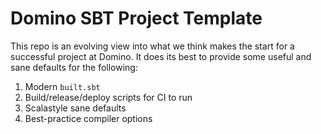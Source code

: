 # Domino SBT Project Template

This repo is an evolving view into what we think makes the start for a successful project at Domino. It does its best to provide some useful and sane defaults for the following:

1) Modern `built.sbt`
2) Build/release/deploy scripts for CI to run
3) Scalastyle sane defaults
4) Best-practice compiler options
